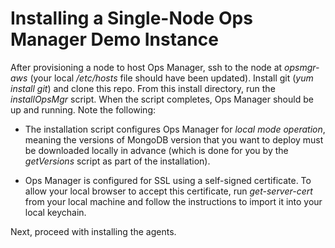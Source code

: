 # Installing a Single-Node Ops Manager Demo Instance

After provisioning a node to host Ops Manager, ssh to the node at *opsmgr-aws* (your local */etc/hosts* file should have been updated). Install git (*yum install git*) and clone this repo. From this install directory, run the *installOpsMgr* script. When the script completes, Ops Manager should be up and running. Note the following:

- The installation script configures Ops Manager for *local mode operation*, meaning the versions of MongoDB version that you want to deploy must be downloaded locally in advance (which is done for you by the *getVersions* script as part of the installation). 

- Ops Manager is configured for SSL using a self-signed certificate. To allow your local browser to accept this certificate, run *get-server-cert* from your local machine and follow the instructions to import it into your local keychain.

Next, proceed with installing the agents.


